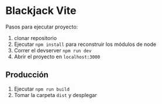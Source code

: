 # Blackjack Vite

Pasos para ejecutar proyecto:

1. clonar repositorio
2. Ejecutar ```npm install``` para reconstruir los módulos de node
3. Correr el devserver ```npm run dev```
4. Abrir el proyecto en ```localhost:3000```

## Producción 

1. Ejecutar ```npm run build```
2. Tomar la carpeta ```dist``` y desplegar